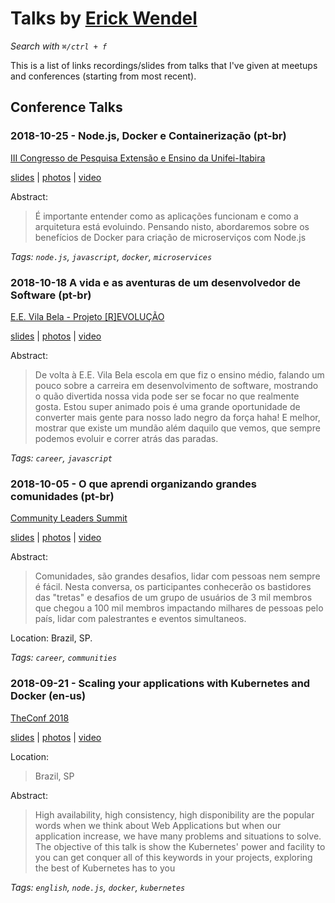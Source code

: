 # Talks by [Erick Wendel](https://twitter.com/erickwendel_)

_Search with `⌘/ctrl + f`_

This is a list of links recordings/slides from talks that I've given at meetups and conferences (starting from most recent).

## Conference Talks

### 2018-10-25 - Node.js, Docker e Containerização (pt-br)

[III Congresso de Pesquisa Extensão e Ensino da Unifei-Itabira](https://cpee.unifei.edu.br/Programacao.html)

[slides](https://www.icloud.com/keynote/0ipUo_tvnKEe-w07Dr86vWHfw) | [photos](2018-10-25-node.js_docker_containerizacao/photos) | [video](#)

Abstract:

> É importante entender como as aplicações funcionam e como a arquitetura está evoluindo. Pensando nisto, abordaremos sobre os benefícios de Docker para criação de microserviços com Node.js

_Tags: `node.js`, `javascript`, `docker`, `microservices`_

### 2018-10-18 A vida e as aventuras de um desenvolvedor de Software (pt-br)

[E.E. Vila Bela - Projeto [R]EVOLUÇÃO]()

[slides](https://docs.google.com/presentation/d/1VhpAZC1mZgmuJXy9Qt_mbPce4aC-rvtFu6RYzKAXIlE/edit?usp=sharing) | [photos](2018-10-18-a_vida_e_as_aventuras_de_um_desenvolvedor_de_software/photos) | [video](#)

Abstract:

> De volta à E.E. Vila Bela escola em que fiz o ensino médio, falando um pouco sobre a carreira em desenvolvimento de software, mostrando o quão divertida nossa vida pode ser se focar no que realmente gosta. Estou super animado pois é uma grande oportunidade de converter mais gente para nosso lado negro da força haha! E melhor, mostrar que existe um mundão além daquilo que vemos, que sempre podemos evoluir e correr atrás das paradas.

_Tags: `career`, `javascript`_

### 2018-10-05 - O que aprendi organizando grandes comunidades (pt-br)

[Community Leaders Summit](https://credencial.imasters.com.br/community-leaders-summit-2018)

[slides](https://www.icloud.com/keynote/0vGhAy4B7cCUt_5B94zJvKV_A#O_que_aprendi_organizando_uma_grande_comunidade_-_Community_Summit) | [photos](2018-10-05-o_que_aprendi_organizando_grandes_comunidades/photos) | [video](#)

Abstract:

> Comunidades, são grandes desafios, lidar com pessoas nem sempre é fácil. Nesta conversa, os participantes conhecerão os bastidores das "tretas" e desafios de um grupo de usuários de 3 mil membros que chegou a 100 mil membros impactando milhares de pessoas pelo país, lidar com palestrantes e eventos simultaneos.

Location: Brazil, SP.

_Tags: `career`, `communities`_

### 2018-09-21 - Scaling your applications with Kubernetes and Docker (en-us)

[TheConf 2018](https://www.theconf.club/)

[slides](https://www.icloud.com/keynote/0mpRDRsKBIcIkmNCTrOstp5fQ#Scalling_your_apps_with_K8s_and_Docker_-_TheConf_-_21092018) | [photos](2018-09-21-scaling_your_applications_with_kubernetes_and_docker/photos) | [video](#)

Location:

> Brazil, SP

Abstract:

> High availability, high consistency, high disponibility are the popular words when we think about Web Applications but when our application increase, we have many problems and situations to solve. The objective of this talk is show the Kubernetes' power and facility to you can get conquer all of this keywords in your projects, exploring the best of Kubernetes has to you

_Tags: `english`, `node.js`, `docker`, `kubernetes`_
